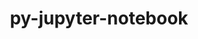 ---
title: "py-jupyter-notebook"
layout: cache
category: package
meta: {"versions": ["4.2.3"], "compilers": ["gcc@7.3.0"]}
spec_files: 
 - spec-0.json
 - spec-1.json
 - spec-2.json
 - spec-3.json
 - spec-4.json
 - spec-5.json
 - spec-6.json
 - spec-7.json
spec_names:
 - 'py-jupyter-notebook@4.2.3%gcc@7.3.0~terminal arch=linux-centos7-ppc64le ^bzip2@1.0.8%gcc@7.3.0+shared arch=linux-centos7-ppc64le ^expat@2.2.9%gcc@7.3.0+libbsd arch=linux-centos7-ppc64le ^gdbm@1.18.1%gcc@7.3.0 arch=linux-centos7-ppc64le ^gettext@0.20.1%gcc@7.3.0+bzip2+curses+git~libunistring+libxml2+tar+xz arch=linux-centos7-ppc64le ^libbsd@0.9.1%gcc@7.3.0 arch=linux-centos7-ppc64le ^libffi@3.2.1%gcc@7.3.0 arch=linux-centos7-ppc64le ^libiconv@1.16%gcc@7.3.0 arch=linux-centos7-ppc64le ^libsodium@1.0.17%gcc@7.3.0 arch=linux-centos7-ppc64le ^libxml2@2.9.9%gcc@7.3.0~python arch=linux-centos7-ppc64le ^ncurses@6.1%gcc@7.3.0~symlinks~termlib arch=linux-centos7-ppc64le ^openssl@1.1.1d%gcc@7.3.0+systemcerts arch=linux-centos7-ppc64le ^py-babel@2.7.0%gcc@7.3.0 arch=linux-centos7-ppc64le ^py-backcall@0.1.0%gcc@7.3.0 arch=linux-centos7-ppc64le ^py-cffi@1.13.0%gcc@7.3.0 arch=linux-centos7-ppc64le ^py-cython@0.29.13%gcc@7.3.0 arch=linux-centos7-ppc64le ^py-decorator@4.4.0%gcc@7.3.0 arch=linux-centos7-ppc64le ^py-entrypoints@0.3%gcc@7.3.0 arch=linux-centos7-ppc64le ^py-ipykernel@5.1.0%gcc@7.3.0 arch=linux-centos7-ppc64le ^py-ipython@7.3.0%gcc@7.3.0 arch=linux-centos7-ppc64le ^py-ipython-genutils@0.2.0%gcc@7.3.0 arch=linux-centos7-ppc64le ^py-jinja2@2.10.3%gcc@7.3.0 arch=linux-centos7-ppc64le ^py-jsonschema@2.6.0%gcc@7.3.0 arch=linux-centos7-ppc64le ^py-jupyter-client@4.4.0%gcc@7.3.0 arch=linux-centos7-ppc64le ^py-jupyter-console@5.2.0%gcc@7.3.0 arch=linux-centos7-ppc64le ^py-jupyter-core@4.4.0%gcc@7.3.0 arch=linux-centos7-ppc64le ^py-markupsafe@1.1.1%gcc@7.3.0 arch=linux-centos7-ppc64le ^py-mistune@0.7.1%gcc@7.3.0 arch=linux-centos7-ppc64le ^py-nbconvert@4.2.0%gcc@7.3.0 arch=linux-centos7-ppc64le ^py-nbformat@4.4.0%gcc@7.3.0 arch=linux-centos7-ppc64le ^py-pexpect@4.6.0%gcc@7.3.0 arch=linux-centos7-ppc64le ^py-pickleshare@0.7.4%gcc@7.3.0 arch=linux-centos7-ppc64le ^py-prompt-toolkit@2.0.9%gcc@7.3.0 arch=linux-centos7-ppc64le ^py-ptyprocess@0.5.1%gcc@7.3.0 arch=linux-centos7-ppc64le ^py-py@1.8.0%gcc@7.3.0 arch=linux-centos7-ppc64le ^py-pycparser@2.19%gcc@7.3.0 arch=linux-centos7-ppc64le ^py-pygments@2.4.2%gcc@7.3.0 arch=linux-centos7-ppc64le ^py-pytz@2019.3%gcc@7.3.0 arch=linux-centos7-ppc64le ^py-simplegeneric@0.8.1%gcc@7.3.0 arch=linux-centos7-ppc64le ^py-six@1.12.0%gcc@7.3.0 arch=linux-centos7-ppc64le ^py-tornado@6.0.3%gcc@7.3.0 arch=linux-centos7-ppc64le ^py-traitlets@4.3.3%gcc@7.3.0 arch=linux-centos7-ppc64le ^py-vcversioner@2.16.0.0%gcc@7.3.0 arch=linux-centos7-ppc64le ^py-wcwidth@0.1.7%gcc@7.3.0 arch=linux-centos7-ppc64le ^py-zmq@17.1.2%gcc@7.3.0 arch=linux-centos7-ppc64le ^python@3.7.4%gcc@7.3.0+bz2+ctypes+dbm+lzma~nis~optimizations+pic+pyexpat+pythoncmd+readline+shared+sqlite3+ssl~tix~tkinter~ucs4~uuid+zlib arch=linux-centos7-ppc64le ^readline@8.0%gcc@7.3.0 arch=linux-centos7-ppc64le ^sqlite@3.30.1%gcc@7.3.0~column_metadata+fts~functions~rtree arch=linux-centos7-ppc64le ^tar@1.32%gcc@7.3.0 arch=linux-centos7-ppc64le ^xz@5.2.4%gcc@7.3.0 arch=linux-centos7-ppc64le ^zeromq@4.3.2%gcc@7.3.0+libsodium arch=linux-centos7-ppc64le ^zlib@1.2.11%gcc@7.3.0+optimize+pic+shared arch=linux-centos7-ppc64le'
 - 'py-jupyter-notebook@4.2.3%gcc@7.3.0~terminal arch=linux-ubuntu18.04-ppc64le ^bzip2@1.0.8%gcc@7.3.0+shared arch=linux-ubuntu18.04-ppc64le ^expat@2.2.9%gcc@7.3.0+libbsd arch=linux-ubuntu18.04-ppc64le ^gdbm@1.18.1%gcc@7.3.0 arch=linux-ubuntu18.04-ppc64le ^gettext@0.20.1%gcc@7.3.0+bzip2+curses+git~libunistring+libxml2+tar+xz arch=linux-ubuntu18.04-ppc64le ^libbsd@0.9.1%gcc@7.3.0 arch=linux-ubuntu18.04-ppc64le ^libffi@3.2.1%gcc@7.3.0 arch=linux-ubuntu18.04-ppc64le ^libiconv@1.16%gcc@7.3.0 arch=linux-ubuntu18.04-ppc64le ^libsodium@1.0.17%gcc@7.3.0 arch=linux-ubuntu18.04-ppc64le ^libxml2@2.9.9%gcc@7.3.0~python arch=linux-ubuntu18.04-ppc64le ^ncurses@6.1%gcc@7.3.0~symlinks~termlib arch=linux-ubuntu18.04-ppc64le ^openssl@1.1.1d%gcc@7.3.0+systemcerts arch=linux-ubuntu18.04-ppc64le ^py-babel@2.7.0%gcc@7.3.0 arch=linux-ubuntu18.04-ppc64le ^py-backcall@0.1.0%gcc@7.3.0 arch=linux-ubuntu18.04-ppc64le ^py-cffi@1.13.0%gcc@7.3.0 arch=linux-ubuntu18.04-ppc64le ^py-cython@0.29.13%gcc@7.3.0 arch=linux-ubuntu18.04-ppc64le ^py-decorator@4.4.0%gcc@7.3.0 arch=linux-ubuntu18.04-ppc64le ^py-entrypoints@0.3%gcc@7.3.0 arch=linux-ubuntu18.04-ppc64le ^py-ipykernel@5.1.0%gcc@7.3.0 arch=linux-ubuntu18.04-ppc64le ^py-ipython@7.3.0%gcc@7.3.0 arch=linux-ubuntu18.04-ppc64le ^py-ipython-genutils@0.2.0%gcc@7.3.0 arch=linux-ubuntu18.04-ppc64le ^py-jinja2@2.10.3%gcc@7.3.0 arch=linux-ubuntu18.04-ppc64le ^py-jsonschema@2.6.0%gcc@7.3.0 arch=linux-ubuntu18.04-ppc64le ^py-jupyter-client@4.4.0%gcc@7.3.0 arch=linux-ubuntu18.04-ppc64le ^py-jupyter-console@5.2.0%gcc@7.3.0 arch=linux-ubuntu18.04-ppc64le ^py-jupyter-core@4.4.0%gcc@7.3.0 arch=linux-ubuntu18.04-ppc64le ^py-markupsafe@1.1.1%gcc@7.3.0 arch=linux-ubuntu18.04-ppc64le ^py-mistune@0.7.1%gcc@7.3.0 arch=linux-ubuntu18.04-ppc64le ^py-nbconvert@4.2.0%gcc@7.3.0 arch=linux-ubuntu18.04-ppc64le ^py-nbformat@4.4.0%gcc@7.3.0 arch=linux-ubuntu18.04-ppc64le ^py-pexpect@4.6.0%gcc@7.3.0 arch=linux-ubuntu18.04-ppc64le ^py-pickleshare@0.7.4%gcc@7.3.0 arch=linux-ubuntu18.04-ppc64le ^py-prompt-toolkit@2.0.9%gcc@7.3.0 arch=linux-ubuntu18.04-ppc64le ^py-ptyprocess@0.5.1%gcc@7.3.0 arch=linux-ubuntu18.04-ppc64le ^py-py@1.8.0%gcc@7.3.0 arch=linux-ubuntu18.04-ppc64le ^py-pycparser@2.19%gcc@7.3.0 arch=linux-ubuntu18.04-ppc64le ^py-pygments@2.4.2%gcc@7.3.0 arch=linux-ubuntu18.04-ppc64le ^py-pytz@2019.3%gcc@7.3.0 arch=linux-ubuntu18.04-ppc64le ^py-simplegeneric@0.8.1%gcc@7.3.0 arch=linux-ubuntu18.04-ppc64le ^py-six@1.12.0%gcc@7.3.0 arch=linux-ubuntu18.04-ppc64le ^py-tornado@6.0.3%gcc@7.3.0 arch=linux-ubuntu18.04-ppc64le ^py-traitlets@4.3.3%gcc@7.3.0 arch=linux-ubuntu18.04-ppc64le ^py-vcversioner@2.16.0.0%gcc@7.3.0 arch=linux-ubuntu18.04-ppc64le ^py-wcwidth@0.1.7%gcc@7.3.0 arch=linux-ubuntu18.04-ppc64le ^py-zmq@17.1.2%gcc@7.3.0 arch=linux-ubuntu18.04-ppc64le ^python@3.7.4%gcc@7.3.0+bz2+ctypes+dbm+lzma~nis~optimizations+pic+pyexpat+pythoncmd+readline+shared+sqlite3+ssl~tix~tkinter~ucs4~uuid+zlib arch=linux-ubuntu18.04-ppc64le ^readline@8.0%gcc@7.3.0 arch=linux-ubuntu18.04-ppc64le ^sqlite@3.30.1%gcc@7.3.0~column_metadata+fts~functions~rtree arch=linux-ubuntu18.04-ppc64le ^tar@1.32%gcc@7.3.0 arch=linux-ubuntu18.04-ppc64le ^xz@5.2.4%gcc@7.3.0 arch=linux-ubuntu18.04-ppc64le ^zeromq@4.3.2%gcc@7.3.0+libsodium arch=linux-ubuntu18.04-ppc64le ^zlib@1.2.11%gcc@7.3.0+optimize+pic+shared arch=linux-ubuntu18.04-ppc64le'
 - 'py-jupyter-notebook@4.2.3%gcc@7.3.0~terminal arch=linux-centos7-x86_64 ^bzip2@1.0.8%gcc@7.3.0+shared arch=linux-centos7-x86_64 ^expat@2.2.9%gcc@7.3.0+libbsd arch=linux-centos7-x86_64 ^gdbm@1.18.1%gcc@7.3.0 arch=linux-centos7-x86_64 ^gettext@0.20.1%gcc@7.3.0+bzip2+curses+git~libunistring+libxml2+tar+xz arch=linux-centos7-x86_64 ^libbsd@0.9.1%gcc@7.3.0 arch=linux-centos7-x86_64 ^libffi@3.2.1%gcc@7.3.0 arch=linux-centos7-x86_64 ^libiconv@1.16%gcc@7.3.0 arch=linux-centos7-x86_64 ^libsodium@1.0.17%gcc@7.3.0 arch=linux-centos7-x86_64 ^libxml2@2.9.9%gcc@7.3.0~python arch=linux-centos7-x86_64 ^ncurses@6.1%gcc@7.3.0~symlinks~termlib arch=linux-centos7-x86_64 ^openssl@1.1.1d%gcc@7.3.0+systemcerts arch=linux-centos7-x86_64 ^py-babel@2.7.0%gcc@7.3.0 arch=linux-centos7-x86_64 ^py-backcall@0.1.0%gcc@7.3.0 arch=linux-centos7-x86_64 ^py-cffi@1.13.0%gcc@7.3.0 arch=linux-centos7-x86_64 ^py-cython@0.29.13%gcc@7.3.0 arch=linux-centos7-x86_64 ^py-decorator@4.4.0%gcc@7.3.0 arch=linux-centos7-x86_64 ^py-entrypoints@0.3%gcc@7.3.0 arch=linux-centos7-x86_64 ^py-ipykernel@5.1.0%gcc@7.3.0 arch=linux-centos7-x86_64 ^py-ipython@7.3.0%gcc@7.3.0 arch=linux-centos7-x86_64 ^py-ipython-genutils@0.2.0%gcc@7.3.0 arch=linux-centos7-x86_64 ^py-jinja2@2.10.3%gcc@7.3.0 arch=linux-centos7-x86_64 ^py-jsonschema@2.6.0%gcc@7.3.0 arch=linux-centos7-x86_64 ^py-jupyter-client@4.4.0%gcc@7.3.0 arch=linux-centos7-x86_64 ^py-jupyter-console@5.2.0%gcc@7.3.0 arch=linux-centos7-x86_64 ^py-jupyter-core@4.4.0%gcc@7.3.0 arch=linux-centos7-x86_64 ^py-markupsafe@1.1.1%gcc@7.3.0 arch=linux-centos7-x86_64 ^py-mistune@0.7.1%gcc@7.3.0 arch=linux-centos7-x86_64 ^py-nbconvert@4.2.0%gcc@7.3.0 arch=linux-centos7-x86_64 ^py-nbformat@4.4.0%gcc@7.3.0 arch=linux-centos7-x86_64 ^py-pexpect@4.6.0%gcc@7.3.0 arch=linux-centos7-x86_64 ^py-pickleshare@0.7.4%gcc@7.3.0 arch=linux-centos7-x86_64 ^py-prompt-toolkit@2.0.9%gcc@7.3.0 arch=linux-centos7-x86_64 ^py-ptyprocess@0.5.1%gcc@7.3.0 arch=linux-centos7-x86_64 ^py-py@1.8.0%gcc@7.3.0 arch=linux-centos7-x86_64 ^py-pycparser@2.19%gcc@7.3.0 arch=linux-centos7-x86_64 ^py-pygments@2.4.2%gcc@7.3.0 arch=linux-centos7-x86_64 ^py-pytz@2019.3%gcc@7.3.0 arch=linux-centos7-x86_64 ^py-simplegeneric@0.8.1%gcc@7.3.0 arch=linux-centos7-x86_64 ^py-six@1.12.0%gcc@7.3.0 arch=linux-centos7-x86_64 ^py-tornado@6.0.3%gcc@7.3.0 arch=linux-centos7-x86_64 ^py-traitlets@4.3.3%gcc@7.3.0 arch=linux-centos7-x86_64 ^py-vcversioner@2.16.0.0%gcc@7.3.0 arch=linux-centos7-x86_64 ^py-wcwidth@0.1.7%gcc@7.3.0 arch=linux-centos7-x86_64 ^py-zmq@17.1.2%gcc@7.3.0 arch=linux-centos7-x86_64 ^python@3.7.4%gcc@7.3.0+bz2+ctypes+dbm+lzma~nis~optimizations+pic+pyexpat+pythoncmd+readline+shared+sqlite3+ssl~tix~tkinter~ucs4~uuid+zlib arch=linux-centos7-x86_64 ^readline@8.0%gcc@7.3.0 arch=linux-centos7-x86_64 ^sqlite@3.30.1%gcc@7.3.0~column_metadata+fts~functions~rtree arch=linux-centos7-x86_64 ^tar@1.32%gcc@7.3.0 arch=linux-centos7-x86_64 ^xz@5.2.4%gcc@7.3.0 arch=linux-centos7-x86_64 ^zeromq@4.3.2%gcc@7.3.0+libsodium arch=linux-centos7-x86_64 ^zlib@1.2.11%gcc@7.3.0+optimize+pic+shared arch=linux-centos7-x86_64'
 - 'py-jupyter-notebook@4.2.3%gcc@7.3.0~terminal arch=linux-centos8-x86_64 ^bzip2@1.0.8%gcc@7.3.0+shared arch=linux-centos8-x86_64 ^expat@2.2.9%gcc@7.3.0+libbsd arch=linux-centos8-x86_64 ^gdbm@1.18.1%gcc@7.3.0 arch=linux-centos8-x86_64 ^gettext@0.20.1%gcc@7.3.0+bzip2+curses+git~libunistring+libxml2+tar+xz arch=linux-centos8-x86_64 ^libbsd@0.9.1%gcc@7.3.0 arch=linux-centos8-x86_64 ^libffi@3.2.1%gcc@7.3.0 arch=linux-centos8-x86_64 ^libiconv@1.16%gcc@7.3.0 arch=linux-centos8-x86_64 ^libsodium@1.0.17%gcc@7.3.0 arch=linux-centos8-x86_64 ^libxml2@2.9.9%gcc@7.3.0~python arch=linux-centos8-x86_64 ^ncurses@6.1%gcc@7.3.0~symlinks~termlib arch=linux-centos8-x86_64 ^openssl@1.1.1d%gcc@7.3.0+systemcerts arch=linux-centos8-x86_64 ^py-babel@2.7.0%gcc@7.3.0 arch=linux-centos8-x86_64 ^py-backcall@0.1.0%gcc@7.3.0 arch=linux-centos8-x86_64 ^py-cffi@1.13.0%gcc@7.3.0 arch=linux-centos8-x86_64 ^py-cython@0.29.13%gcc@7.3.0 arch=linux-centos8-x86_64 ^py-decorator@4.4.0%gcc@7.3.0 arch=linux-centos8-x86_64 ^py-entrypoints@0.3%gcc@7.3.0 arch=linux-centos8-x86_64 ^py-ipykernel@5.1.0%gcc@7.3.0 arch=linux-centos8-x86_64 ^py-ipython@7.3.0%gcc@7.3.0 arch=linux-centos8-x86_64 ^py-ipython-genutils@0.2.0%gcc@7.3.0 arch=linux-centos8-x86_64 ^py-jinja2@2.10.3%gcc@7.3.0 arch=linux-centos8-x86_64 ^py-jsonschema@2.6.0%gcc@7.3.0 arch=linux-centos8-x86_64 ^py-jupyter-client@4.4.0%gcc@7.3.0 arch=linux-centos8-x86_64 ^py-jupyter-console@5.2.0%gcc@7.3.0 arch=linux-centos8-x86_64 ^py-jupyter-core@4.4.0%gcc@7.3.0 arch=linux-centos8-x86_64 ^py-markupsafe@1.1.1%gcc@7.3.0 arch=linux-centos8-x86_64 ^py-mistune@0.7.1%gcc@7.3.0 arch=linux-centos8-x86_64 ^py-nbconvert@4.2.0%gcc@7.3.0 arch=linux-centos8-x86_64 ^py-nbformat@4.4.0%gcc@7.3.0 arch=linux-centos8-x86_64 ^py-pexpect@4.6.0%gcc@7.3.0 arch=linux-centos8-x86_64 ^py-pickleshare@0.7.4%gcc@7.3.0 arch=linux-centos8-x86_64 ^py-prompt-toolkit@2.0.9%gcc@7.3.0 arch=linux-centos8-x86_64 ^py-ptyprocess@0.5.1%gcc@7.3.0 arch=linux-centos8-x86_64 ^py-py@1.8.0%gcc@7.3.0 arch=linux-centos8-x86_64 ^py-pycparser@2.19%gcc@7.3.0 arch=linux-centos8-x86_64 ^py-pygments@2.4.2%gcc@7.3.0 arch=linux-centos8-x86_64 ^py-pytz@2019.3%gcc@7.3.0 arch=linux-centos8-x86_64 ^py-simplegeneric@0.8.1%gcc@7.3.0 arch=linux-centos8-x86_64 ^py-six@1.12.0%gcc@7.3.0 arch=linux-centos8-x86_64 ^py-tornado@6.0.3%gcc@7.3.0 arch=linux-centos8-x86_64 ^py-traitlets@4.3.3%gcc@7.3.0 arch=linux-centos8-x86_64 ^py-vcversioner@2.16.0.0%gcc@7.3.0 arch=linux-centos8-x86_64 ^py-wcwidth@0.1.7%gcc@7.3.0 arch=linux-centos8-x86_64 ^py-zmq@17.1.2%gcc@7.3.0 arch=linux-centos8-x86_64 ^python@3.7.4%gcc@7.3.0+bz2+ctypes+dbm+lzma~nis~optimizations+pic+pyexpat+pythoncmd+readline+shared+sqlite3+ssl~tix~tkinter~ucs4~uuid+zlib arch=linux-centos8-x86_64 ^readline@8.0%gcc@7.3.0 arch=linux-centos8-x86_64 ^sqlite@3.30.1%gcc@7.3.0~column_metadata+fts~functions~rtree arch=linux-centos8-x86_64 ^tar@1.32%gcc@7.3.0 arch=linux-centos8-x86_64 ^xz@5.2.4%gcc@7.3.0 arch=linux-centos8-x86_64 ^zeromq@4.3.2%gcc@7.3.0+libsodium arch=linux-centos8-x86_64 ^zlib@1.2.11%gcc@7.3.0+optimize+pic+shared arch=linux-centos8-x86_64'
 - 'py-jupyter-notebook@4.2.3%gcc@7.3.0~terminal arch=linux-rhel7-ppc64le ^bzip2@1.0.8%gcc@7.3.0+shared arch=linux-rhel7-ppc64le ^expat@2.2.9%gcc@7.3.0+libbsd arch=linux-rhel7-ppc64le ^gdbm@1.18.1%gcc@7.3.0 arch=linux-rhel7-ppc64le ^gettext@0.20.1%gcc@7.3.0+bzip2+curses+git~libunistring+libxml2+tar+xz arch=linux-rhel7-ppc64le ^libbsd@0.9.1%gcc@7.3.0 arch=linux-rhel7-ppc64le ^libffi@3.2.1%gcc@7.3.0 arch=linux-rhel7-ppc64le ^libiconv@1.16%gcc@7.3.0 arch=linux-rhel7-ppc64le ^libsodium@1.0.17%gcc@7.3.0 arch=linux-rhel7-ppc64le ^libxml2@2.9.9%gcc@7.3.0~python arch=linux-rhel7-ppc64le ^ncurses@6.1%gcc@7.3.0~symlinks~termlib arch=linux-rhel7-ppc64le ^openssl@1.1.1d%gcc@7.3.0+systemcerts arch=linux-rhel7-ppc64le ^py-babel@2.7.0%gcc@7.3.0 arch=linux-rhel7-ppc64le ^py-backcall@0.1.0%gcc@7.3.0 arch=linux-rhel7-ppc64le ^py-cffi@1.13.0%gcc@7.3.0 arch=linux-rhel7-ppc64le ^py-cython@0.29.13%gcc@7.3.0 arch=linux-rhel7-ppc64le ^py-decorator@4.4.0%gcc@7.3.0 arch=linux-rhel7-ppc64le ^py-entrypoints@0.3%gcc@7.3.0 arch=linux-rhel7-ppc64le ^py-ipykernel@5.1.0%gcc@7.3.0 arch=linux-rhel7-ppc64le ^py-ipython@7.3.0%gcc@7.3.0 arch=linux-rhel7-ppc64le ^py-ipython-genutils@0.2.0%gcc@7.3.0 arch=linux-rhel7-ppc64le ^py-jinja2@2.10.3%gcc@7.3.0 arch=linux-rhel7-ppc64le ^py-jsonschema@2.6.0%gcc@7.3.0 arch=linux-rhel7-ppc64le ^py-jupyter-client@4.4.0%gcc@7.3.0 arch=linux-rhel7-ppc64le ^py-jupyter-console@5.2.0%gcc@7.3.0 arch=linux-rhel7-ppc64le ^py-jupyter-core@4.4.0%gcc@7.3.0 arch=linux-rhel7-ppc64le ^py-markupsafe@1.1.1%gcc@7.3.0 arch=linux-rhel7-ppc64le ^py-mistune@0.7.1%gcc@7.3.0 arch=linux-rhel7-ppc64le ^py-nbconvert@4.2.0%gcc@7.3.0 arch=linux-rhel7-ppc64le ^py-nbformat@4.4.0%gcc@7.3.0 arch=linux-rhel7-ppc64le ^py-pexpect@4.6.0%gcc@7.3.0 arch=linux-rhel7-ppc64le ^py-pickleshare@0.7.4%gcc@7.3.0 arch=linux-rhel7-ppc64le ^py-prompt-toolkit@2.0.9%gcc@7.3.0 arch=linux-rhel7-ppc64le ^py-ptyprocess@0.5.1%gcc@7.3.0 arch=linux-rhel7-ppc64le ^py-py@1.8.0%gcc@7.3.0 arch=linux-rhel7-ppc64le ^py-pycparser@2.19%gcc@7.3.0 arch=linux-rhel7-ppc64le ^py-pygments@2.4.2%gcc@7.3.0 arch=linux-rhel7-ppc64le ^py-pytz@2019.3%gcc@7.3.0 arch=linux-rhel7-ppc64le ^py-simplegeneric@0.8.1%gcc@7.3.0 arch=linux-rhel7-ppc64le ^py-six@1.12.0%gcc@7.3.0 arch=linux-rhel7-ppc64le ^py-tornado@6.0.3%gcc@7.3.0 arch=linux-rhel7-ppc64le ^py-traitlets@4.3.3%gcc@7.3.0 arch=linux-rhel7-ppc64le ^py-vcversioner@2.16.0.0%gcc@7.3.0 arch=linux-rhel7-ppc64le ^py-wcwidth@0.1.7%gcc@7.3.0 arch=linux-rhel7-ppc64le ^py-zmq@17.1.2%gcc@7.3.0 arch=linux-rhel7-ppc64le ^python@3.7.4%gcc@7.3.0+bz2+ctypes+dbm+lzma~nis~optimizations+pic+pyexpat+pythoncmd+readline+shared+sqlite3+ssl~tix~tkinter~ucs4~uuid+zlib arch=linux-rhel7-ppc64le ^readline@8.0%gcc@7.3.0 arch=linux-rhel7-ppc64le ^sqlite@3.30.1%gcc@7.3.0~column_metadata+fts~functions~rtree arch=linux-rhel7-ppc64le ^tar@1.32%gcc@7.3.0 arch=linux-rhel7-ppc64le ^xz@5.2.4%gcc@7.3.0 arch=linux-rhel7-ppc64le ^zeromq@4.3.2%gcc@7.3.0+libsodium arch=linux-rhel7-ppc64le ^zlib@1.2.11%gcc@7.3.0+optimize+pic+shared arch=linux-rhel7-ppc64le'
 - 'py-jupyter-notebook@4.2.3%gcc@7.3.0~terminal arch=linux-ubuntu18.04-x86_64 ^bzip2@1.0.8%gcc@7.3.0+shared arch=linux-ubuntu18.04-x86_64 ^expat@2.2.9%gcc@7.3.0+libbsd arch=linux-ubuntu18.04-x86_64 ^gdbm@1.18.1%gcc@7.3.0 arch=linux-ubuntu18.04-x86_64 ^gettext@0.20.1%gcc@7.3.0+bzip2+curses+git~libunistring+libxml2+tar+xz arch=linux-ubuntu18.04-x86_64 ^libbsd@0.9.1%gcc@7.3.0 arch=linux-ubuntu18.04-x86_64 ^libffi@3.2.1%gcc@7.3.0 arch=linux-ubuntu18.04-x86_64 ^libiconv@1.16%gcc@7.3.0 arch=linux-ubuntu18.04-x86_64 ^libsodium@1.0.17%gcc@7.3.0 arch=linux-ubuntu18.04-x86_64 ^libxml2@2.9.9%gcc@7.3.0~python arch=linux-ubuntu18.04-x86_64 ^ncurses@6.1%gcc@7.3.0~symlinks~termlib arch=linux-ubuntu18.04-x86_64 ^openssl@1.1.1d%gcc@7.3.0+systemcerts arch=linux-ubuntu18.04-x86_64 ^py-babel@2.7.0%gcc@7.3.0 arch=linux-ubuntu18.04-x86_64 ^py-backcall@0.1.0%gcc@7.3.0 arch=linux-ubuntu18.04-x86_64 ^py-cffi@1.13.0%gcc@7.3.0 arch=linux-ubuntu18.04-x86_64 ^py-cython@0.29.13%gcc@7.3.0 arch=linux-ubuntu18.04-x86_64 ^py-decorator@4.4.0%gcc@7.3.0 arch=linux-ubuntu18.04-x86_64 ^py-entrypoints@0.3%gcc@7.3.0 arch=linux-ubuntu18.04-x86_64 ^py-ipykernel@5.1.0%gcc@7.3.0 arch=linux-ubuntu18.04-x86_64 ^py-ipython@7.3.0%gcc@7.3.0 arch=linux-ubuntu18.04-x86_64 ^py-ipython-genutils@0.2.0%gcc@7.3.0 arch=linux-ubuntu18.04-x86_64 ^py-jinja2@2.10.3%gcc@7.3.0 arch=linux-ubuntu18.04-x86_64 ^py-jsonschema@2.6.0%gcc@7.3.0 arch=linux-ubuntu18.04-x86_64 ^py-jupyter-client@4.4.0%gcc@7.3.0 arch=linux-ubuntu18.04-x86_64 ^py-jupyter-console@5.2.0%gcc@7.3.0 arch=linux-ubuntu18.04-x86_64 ^py-jupyter-core@4.4.0%gcc@7.3.0 arch=linux-ubuntu18.04-x86_64 ^py-markupsafe@1.1.1%gcc@7.3.0 arch=linux-ubuntu18.04-x86_64 ^py-mistune@0.7.1%gcc@7.3.0 arch=linux-ubuntu18.04-x86_64 ^py-nbconvert@4.2.0%gcc@7.3.0 arch=linux-ubuntu18.04-x86_64 ^py-nbformat@4.4.0%gcc@7.3.0 arch=linux-ubuntu18.04-x86_64 ^py-pexpect@4.6.0%gcc@7.3.0 arch=linux-ubuntu18.04-x86_64 ^py-pickleshare@0.7.4%gcc@7.3.0 arch=linux-ubuntu18.04-x86_64 ^py-prompt-toolkit@2.0.9%gcc@7.3.0 arch=linux-ubuntu18.04-x86_64 ^py-ptyprocess@0.5.1%gcc@7.3.0 arch=linux-ubuntu18.04-x86_64 ^py-py@1.8.0%gcc@7.3.0 arch=linux-ubuntu18.04-x86_64 ^py-pycparser@2.19%gcc@7.3.0 arch=linux-ubuntu18.04-x86_64 ^py-pygments@2.4.2%gcc@7.3.0 arch=linux-ubuntu18.04-x86_64 ^py-pytz@2019.3%gcc@7.3.0 arch=linux-ubuntu18.04-x86_64 ^py-simplegeneric@0.8.1%gcc@7.3.0 arch=linux-ubuntu18.04-x86_64 ^py-six@1.12.0%gcc@7.3.0 arch=linux-ubuntu18.04-x86_64 ^py-tornado@6.0.3%gcc@7.3.0 arch=linux-ubuntu18.04-x86_64 ^py-traitlets@4.3.3%gcc@7.3.0 arch=linux-ubuntu18.04-x86_64 ^py-vcversioner@2.16.0.0%gcc@7.3.0 arch=linux-ubuntu18.04-x86_64 ^py-wcwidth@0.1.7%gcc@7.3.0 arch=linux-ubuntu18.04-x86_64 ^py-zmq@17.1.2%gcc@7.3.0 arch=linux-ubuntu18.04-x86_64 ^python@3.7.4%gcc@7.3.0+bz2+ctypes+dbm+lzma~nis~optimizations+pic+pyexpat+pythoncmd+readline+shared+sqlite3+ssl~tix~tkinter~ucs4~uuid+zlib arch=linux-ubuntu18.04-x86_64 ^readline@8.0%gcc@7.3.0 arch=linux-ubuntu18.04-x86_64 ^sqlite@3.30.1%gcc@7.3.0~column_metadata+fts~functions~rtree arch=linux-ubuntu18.04-x86_64 ^tar@1.32%gcc@7.3.0 arch=linux-ubuntu18.04-x86_64 ^xz@5.2.4%gcc@7.3.0 arch=linux-ubuntu18.04-x86_64 ^zeromq@4.3.2%gcc@7.3.0+libsodium arch=linux-ubuntu18.04-x86_64 ^zlib@1.2.11%gcc@7.3.0+optimize+pic+shared arch=linux-ubuntu18.04-x86_64'
 - 'py-jupyter-notebook@4.2.3%gcc@7.3.0~terminal arch=linux-rhel7-x86_64 ^bzip2@1.0.8%gcc@7.3.0+shared arch=linux-rhel7-x86_64 ^expat@2.2.9%gcc@7.3.0+libbsd arch=linux-rhel7-x86_64 ^gdbm@1.18.1%gcc@7.3.0 arch=linux-rhel7-x86_64 ^gettext@0.20.1%gcc@7.3.0+bzip2+curses+git~libunistring+libxml2+tar+xz arch=linux-rhel7-x86_64 ^libbsd@0.9.1%gcc@7.3.0 arch=linux-rhel7-x86_64 ^libffi@3.2.1%gcc@7.3.0 arch=linux-rhel7-x86_64 ^libiconv@1.16%gcc@7.3.0 arch=linux-rhel7-x86_64 ^libsodium@1.0.17%gcc@7.3.0 arch=linux-rhel7-x86_64 ^libxml2@2.9.9%gcc@7.3.0~python arch=linux-rhel7-x86_64 ^ncurses@6.1%gcc@7.3.0~symlinks~termlib arch=linux-rhel7-x86_64 ^openssl@1.1.1d%gcc@7.3.0+systemcerts arch=linux-rhel7-x86_64 ^py-babel@2.7.0%gcc@7.3.0 arch=linux-rhel7-x86_64 ^py-backcall@0.1.0%gcc@7.3.0 arch=linux-rhel7-x86_64 ^py-cffi@1.13.0%gcc@7.3.0 arch=linux-rhel7-x86_64 ^py-cython@0.29.13%gcc@7.3.0 arch=linux-rhel7-x86_64 ^py-decorator@4.4.0%gcc@7.3.0 arch=linux-rhel7-x86_64 ^py-entrypoints@0.3%gcc@7.3.0 arch=linux-rhel7-x86_64 ^py-ipykernel@5.1.0%gcc@7.3.0 arch=linux-rhel7-x86_64 ^py-ipython@7.3.0%gcc@7.3.0 arch=linux-rhel7-x86_64 ^py-ipython-genutils@0.2.0%gcc@7.3.0 arch=linux-rhel7-x86_64 ^py-jinja2@2.10.3%gcc@7.3.0 arch=linux-rhel7-x86_64 ^py-jsonschema@2.6.0%gcc@7.3.0 arch=linux-rhel7-x86_64 ^py-jupyter-client@4.4.0%gcc@7.3.0 arch=linux-rhel7-x86_64 ^py-jupyter-console@5.2.0%gcc@7.3.0 arch=linux-rhel7-x86_64 ^py-jupyter-core@4.4.0%gcc@7.3.0 arch=linux-rhel7-x86_64 ^py-markupsafe@1.1.1%gcc@7.3.0 arch=linux-rhel7-x86_64 ^py-mistune@0.7.1%gcc@7.3.0 arch=linux-rhel7-x86_64 ^py-nbconvert@4.2.0%gcc@7.3.0 arch=linux-rhel7-x86_64 ^py-nbformat@4.4.0%gcc@7.3.0 arch=linux-rhel7-x86_64 ^py-pexpect@4.6.0%gcc@7.3.0 arch=linux-rhel7-x86_64 ^py-pickleshare@0.7.4%gcc@7.3.0 arch=linux-rhel7-x86_64 ^py-prompt-toolkit@2.0.9%gcc@7.3.0 arch=linux-rhel7-x86_64 ^py-ptyprocess@0.5.1%gcc@7.3.0 arch=linux-rhel7-x86_64 ^py-py@1.8.0%gcc@7.3.0 arch=linux-rhel7-x86_64 ^py-pycparser@2.19%gcc@7.3.0 arch=linux-rhel7-x86_64 ^py-pygments@2.4.2%gcc@7.3.0 arch=linux-rhel7-x86_64 ^py-pytz@2019.3%gcc@7.3.0 arch=linux-rhel7-x86_64 ^py-simplegeneric@0.8.1%gcc@7.3.0 arch=linux-rhel7-x86_64 ^py-six@1.12.0%gcc@7.3.0 arch=linux-rhel7-x86_64 ^py-tornado@6.0.3%gcc@7.3.0 arch=linux-rhel7-x86_64 ^py-traitlets@4.3.3%gcc@7.3.0 arch=linux-rhel7-x86_64 ^py-vcversioner@2.16.0.0%gcc@7.3.0 arch=linux-rhel7-x86_64 ^py-wcwidth@0.1.7%gcc@7.3.0 arch=linux-rhel7-x86_64 ^py-zmq@17.1.2%gcc@7.3.0 arch=linux-rhel7-x86_64 ^python@3.7.4%gcc@7.3.0+bz2+ctypes+dbm+lzma~nis~optimizations+pic+pyexpat+pythoncmd+readline+shared+sqlite3+ssl~tix~tkinter~ucs4~uuid+zlib arch=linux-rhel7-x86_64 ^readline@8.0%gcc@7.3.0 arch=linux-rhel7-x86_64 ^sqlite@3.30.1%gcc@7.3.0~column_metadata+fts~functions~rtree arch=linux-rhel7-x86_64 ^tar@1.32%gcc@7.3.0 arch=linux-rhel7-x86_64 ^xz@5.2.4%gcc@7.3.0 arch=linux-rhel7-x86_64 ^zeromq@4.3.2%gcc@7.3.0+libsodium arch=linux-rhel7-x86_64 ^zlib@1.2.11%gcc@7.3.0+optimize+pic+shared arch=linux-rhel7-x86_64'
 - 'py-jupyter-notebook@4.2.3%gcc@7.3.0~terminal arch=linux-rhel8-x86_64 ^bzip2@1.0.8%gcc@7.3.0+shared arch=linux-rhel8-x86_64 ^expat@2.2.9%gcc@7.3.0+libbsd arch=linux-rhel8-x86_64 ^gdbm@1.18.1%gcc@7.3.0 arch=linux-rhel8-x86_64 ^gettext@0.20.1%gcc@7.3.0+bzip2+curses+git~libunistring+libxml2+tar+xz arch=linux-rhel8-x86_64 ^libbsd@0.9.1%gcc@7.3.0 arch=linux-rhel8-x86_64 ^libffi@3.2.1%gcc@7.3.0 arch=linux-rhel8-x86_64 ^libiconv@1.16%gcc@7.3.0 arch=linux-rhel8-x86_64 ^libsodium@1.0.17%gcc@7.3.0 arch=linux-rhel8-x86_64 ^libxml2@2.9.9%gcc@7.3.0~python arch=linux-rhel8-x86_64 ^ncurses@6.1%gcc@7.3.0~symlinks~termlib arch=linux-rhel8-x86_64 ^openssl@1.1.1d%gcc@7.3.0+systemcerts arch=linux-rhel8-x86_64 ^py-babel@2.7.0%gcc@7.3.0 arch=linux-rhel8-x86_64 ^py-backcall@0.1.0%gcc@7.3.0 arch=linux-rhel8-x86_64 ^py-cffi@1.13.0%gcc@7.3.0 arch=linux-rhel8-x86_64 ^py-cython@0.29.13%gcc@7.3.0 arch=linux-rhel8-x86_64 ^py-decorator@4.4.0%gcc@7.3.0 arch=linux-rhel8-x86_64 ^py-entrypoints@0.3%gcc@7.3.0 arch=linux-rhel8-x86_64 ^py-ipykernel@5.1.0%gcc@7.3.0 arch=linux-rhel8-x86_64 ^py-ipython@7.3.0%gcc@7.3.0 arch=linux-rhel8-x86_64 ^py-ipython-genutils@0.2.0%gcc@7.3.0 arch=linux-rhel8-x86_64 ^py-jinja2@2.10.3%gcc@7.3.0 arch=linux-rhel8-x86_64 ^py-jsonschema@2.6.0%gcc@7.3.0 arch=linux-rhel8-x86_64 ^py-jupyter-client@4.4.0%gcc@7.3.0 arch=linux-rhel8-x86_64 ^py-jupyter-console@5.2.0%gcc@7.3.0 arch=linux-rhel8-x86_64 ^py-jupyter-core@4.4.0%gcc@7.3.0 arch=linux-rhel8-x86_64 ^py-markupsafe@1.1.1%gcc@7.3.0 arch=linux-rhel8-x86_64 ^py-mistune@0.7.1%gcc@7.3.0 arch=linux-rhel8-x86_64 ^py-nbconvert@4.2.0%gcc@7.3.0 arch=linux-rhel8-x86_64 ^py-nbformat@4.4.0%gcc@7.3.0 arch=linux-rhel8-x86_64 ^py-pexpect@4.6.0%gcc@7.3.0 arch=linux-rhel8-x86_64 ^py-pickleshare@0.7.4%gcc@7.3.0 arch=linux-rhel8-x86_64 ^py-prompt-toolkit@2.0.9%gcc@7.3.0 arch=linux-rhel8-x86_64 ^py-ptyprocess@0.5.1%gcc@7.3.0 arch=linux-rhel8-x86_64 ^py-py@1.8.0%gcc@7.3.0 arch=linux-rhel8-x86_64 ^py-pycparser@2.19%gcc@7.3.0 arch=linux-rhel8-x86_64 ^py-pygments@2.4.2%gcc@7.3.0 arch=linux-rhel8-x86_64 ^py-pytz@2019.3%gcc@7.3.0 arch=linux-rhel8-x86_64 ^py-simplegeneric@0.8.1%gcc@7.3.0 arch=linux-rhel8-x86_64 ^py-six@1.12.0%gcc@7.3.0 arch=linux-rhel8-x86_64 ^py-tornado@6.0.3%gcc@7.3.0 arch=linux-rhel8-x86_64 ^py-traitlets@4.3.3%gcc@7.3.0 arch=linux-rhel8-x86_64 ^py-vcversioner@2.16.0.0%gcc@7.3.0 arch=linux-rhel8-x86_64 ^py-wcwidth@0.1.7%gcc@7.3.0 arch=linux-rhel8-x86_64 ^py-zmq@17.1.2%gcc@7.3.0 arch=linux-rhel8-x86_64 ^python@3.7.4%gcc@7.3.0+bz2+ctypes+dbm+lzma~nis~optimizations+pic+pyexpat+pythoncmd+readline+shared+sqlite3+ssl~tix~tkinter~ucs4~uuid+zlib arch=linux-rhel8-x86_64 ^readline@8.0%gcc@7.3.0 arch=linux-rhel8-x86_64 ^sqlite@3.30.1%gcc@7.3.0~column_metadata+fts~functions~rtree arch=linux-rhel8-x86_64 ^tar@1.32%gcc@7.3.0 arch=linux-rhel8-x86_64 ^xz@5.2.4%gcc@7.3.0 arch=linux-rhel8-x86_64 ^zeromq@4.3.2%gcc@7.3.0+libsodium arch=linux-rhel8-x86_64 ^zlib@1.2.11%gcc@7.3.0+optimize+pic+shared arch=linux-rhel8-x86_64'
---